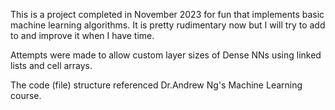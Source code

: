 This is a project completed in November 2023 for fun that implements basic machine learning algorithms. It is pretty rudimentary now but I will try to add to and improve it when I have time.

Attempts were made to allow custom layer sizes of Dense NNs using linked lists and cell arrays.

The code (file) structure referenced Dr.Andrew Ng's Machine Learning course.
